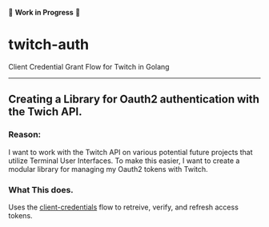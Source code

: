 🚧 **Work in Progress** 🚧

# twitch-auth
 Client Credential Grant Flow for Twitch in Golang
 ___

## Creating a Library for Oauth2 authentication with the Twich API.

### Reason:
  I want to work with the Twitch API on various potential future projects that utilize
  Terminal User Interfaces. To make this easier, I want to create a modular library for
  managing my Oauth2 tokens with Twitch. 

### What This does.
Uses the [client-credentials](https://dev.twitch.tv/docs/authentication/getting-tokens-oauth#oauth-client-credentials-flow) flow to retreive, verify, and refresh access tokens.
